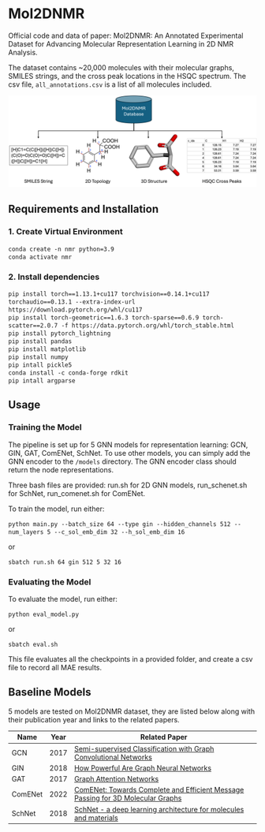 # Mol2DNMR
Official code and data of paper: Mol2DNMR: An Annotated Experimental Dataset for Advancing Molecular Representation Learning in 2D NMR Analysis.

The dataset contains ~20,000 molecules with their molecular graphs, SMILES strings, and the cross peak locations in the HSQC spectrum. The csv file, `all_annotations.csv` is a list of all molecules included.

![Dataset Overview](figures/database.png)



## Requirements and Installation
### 1. Create Virtual Environment
```
conda create -n nmr python=3.9 
conda activate nmr
```

### 2. Install dependencies
```
pip install torch==1.13.1+cu117 torchvision==0.14.1+cu117 torchaudio==0.13.1 --extra-index-url https://download.pytorch.org/whl/cu117
pip install torch-geometric==1.6.3 torch-sparse==0.6.9 torch-scatter==2.0.7 -f https://data.pytorch.org/whl/torch_stable.html
pip install pytorch_lightning 
pip install pandas 
pip install matplotlib
pip install numpy
pip intall pickle5
conda install -c conda-forge rdkit
pip intall argparse
```
## Usage
### Training the Model
The pipeline is set up for 5 GNN models for representation learning: GCN, GIN, GAT, ComENet, SchNet. To use other models, you can simply add the GNN encoder to the `/models` directory. The GNN encoder class should return the node representations.

Three bash files are provided: run.sh for 2D GNN models, run_schenet.sh for SchNet, run_comenet.sh for ComENet. 

To train the model, run either: 
```
python main.py --batch_size 64 --type gin --hidden_channels 512 --num_layers 5 --c_sol_emb_dim 32 --h_sol_emb_dim 16
```

or 
```
sbatch run.sh 64 gin 512 5 32 16
```

### Evaluating the Model 
To evaluate the model, run either: 
```
python eval_model.py 
```

or 
```
sbatch eval.sh
```
This file evaluates all the checkpoints in a provided folder, and create a csv file to record all MAE results. 

## Baseline Models
5 models are tested on Mol2DNMR dataset, they are listed below  along with their publication year and links to the related papers.

| Name      | Year | Related Paper                                         |
|-----------|------|-------------------------------------------------------|
| GCN       | 2017 | [Semi-supervised Classification with Graph Convolutional Networks](https://arxiv.org/pdf/1609.02907)        |
| GIN       | 2018 | [How Powerful Are Graph Neural Networks](https://arxiv.org/pdf/1810.00826)          |
| GAT       | 2017 | [Graph Attention Networks](https://arxiv.org/pdf/1710.10903)          |
| ComENet   | 2022 | [ComENet: Towards Complete and Efficient Message Passing for 3D Molecular Graphs](https://arxiv.org/pdf/2206.08515)          |
| SchNet    | 2018 | [SchNet - a deep learning architecture for molecules and materials](https://arxiv.org/pdf/1712.06113)          |


